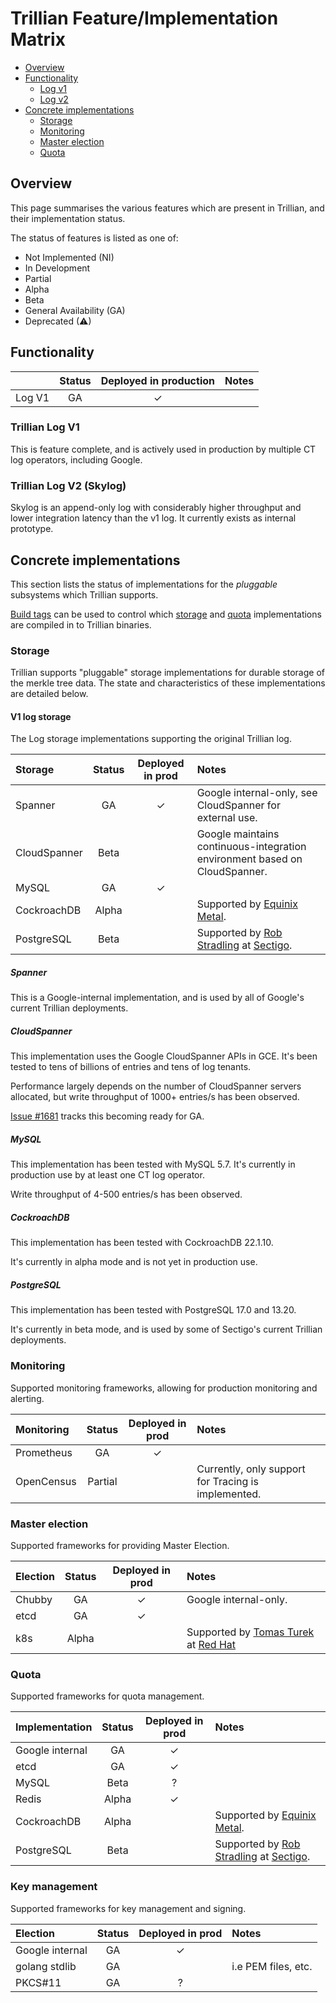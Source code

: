 # Trillian Feature/Implementation Matrix

 - [Overview](#overview)
 - [Functionality](#functionality)
   - [Log v1](#trillian-log-v1)
   - [Log v2](#trillian-log-v2-skylog)
 - [Concrete implementations](#concrete-implementations)
   - [Storage](#storage)
   - [Monitoring](#monitoring)
   - [Master election](#master-election)
   - [Quota](#quota)


## Overview

This page summarises the various features which are present in Trillian, and
their implementation status.

The status of features is listed as one of:
  * Not Implemented (NI)
  * In Development
  * Partial
  * Alpha
  * Beta
  * General Availability (GA)
  * Deprecated (⚠)


## Functionality

|                     |  Status            | Deployed in production    | Notes                                                   |
|:---                  |   :---:           | :---:                      |:---                                                     |
| Log V1               |   GA              | ✓                         |                                                         |

### Trillian Log V1

This is feature complete, and is actively used in production by multiple CT log operators, including Google.

### Trillian Log V2 (Skylog)

Skylog is an append-only log with considerably higher throughput and lower integration latency than the v1 log.
It currently exists as internal prototype.

## Concrete implementations

This section lists the status of implementations for the _pluggable_ subsystems which Trillian supports.

[Build tags](/storage/README.md#build-tags) can be used to control which [storage](#storage) and
[quota](#quota) implementations are compiled in to Trillian binaries.

### Storage

Trillian supports "pluggable" storage implementations for durable storage of the merkle tree data.
The state and characteristics of these implementations are detailed below.

#### V1 log storage

The Log storage implementations supporting the original Trillian log.


| Storage          | Status  | Deployed in prod    | Notes                                                                       |
|:---              | :---:   | :---:                |:---                                                                         |
| Spanner          | GA      | ✓                   | Google internal-only, see CloudSpanner for external use.                    |
| CloudSpanner    | Beta     |                     | Google maintains continuous-integration environment based on CloudSpanner.  |
| MySQL            | GA      | ✓                   |                                                                             |
| CockroachDB      | Alpha   |                     | Supported by [Equinix Metal](https://deploy.equinix.com/).                  |
| PostgreSQL       | Beta    |                     | Supported by [Rob Stradling](https://github.com/robstradling) at [Sectigo](https://github.com/sectigo). |

##### Spanner
This is a Google-internal implementation, and is used by all of Google's current Trillian deployments.

##### CloudSpanner
This implementation uses the Google CloudSpanner APIs in GCE.
It's been tested to tens of billions of entries and tens of log tenants.

Performance largely depends on the number of CloudSpanner servers allocated,
but write throughput of 1000+ entries/s has been observed.

[Issue #1681](https://github.com/google/trillian/issues/1681) tracks this becoming ready for GA.

##### MySQL
This implementation has been tested with MySQL 5.7.
It's currently in production use by at least one CT log operator.

Write throughput of 4-500 entries/s has been observed.

##### CockroachDB

This implementation has been tested with CockroachDB 22.1.10.

It's currently in alpha mode and is not yet in production use.

##### PostgreSQL

This implementation has been tested with PostgreSQL 17.0 and 13.20.

It's currently in beta mode, and is used by some of Sectigo's current Trillian deployments.

### Monitoring

Supported monitoring frameworks, allowing for production monitoring and alerting.

| Monitoring      | Status  | Deployed in prod    | Notes                                                                       |
|:---             | :---:   | :---:               |:---                                                                         |
| Prometheus      | GA      | ✓                   |                                                                             |
| OpenCensus      | Partial |                     | Currently, only support for Tracing is implemented.                         |

### Master election

Supported frameworks for providing Master Election.

| Election | Status | Deployed in prod | Notes                                                                                  |
|:---------|:------:|:----------------:|:---------------------------------------------------------------------------------------|
| Chubby   |   GA   |        ✓         | Google internal-only.                                                                  |
| etcd     |   GA   |        ✓         |                                                                                        |
| k8s      | Alpha  |                  | Supported by [Tomas Turek](https://github.com/osmman) at [Red Hat](https://redhat.com) |

### Quota

Supported frameworks for quota management.

| Implementation  | Status  | Deployed in prod    | Notes                                                                       |
|:---             | :---:   | :---:               |:---                                                                         |
| Google internal | GA      | ✓                   |                                                                             |
| etcd            | GA      | ✓                   |                                                                             |
| MySQL           | Beta    | ?                   |                                                                             |
| Redis           | Alpha   | ✓                   |                                                                             |
| CockroachDB     | Alpha   |                     | Supported by [Equinix Metal](https://deploy.equinix.com/).                  |
| PostgreSQL      | Beta    |                     | Supported by [Rob Stradling](https://github.com/robstradling) at [Sectigo](https://github.com/sectigo). |

### Key management

Supported frameworks for key management and signing.

| Election        | Status  | Deployed in prod    | Notes                                                                       |
|:---             | :---:   | :---:               |:---                                                                         |
| Google internal | GA      | ✓                   |                                                                             |
| golang stdlib   | GA      |                     | i.e PEM files, etc.                                                         |
| PKCS#11         | GA      | ?                   |                                                                             |
